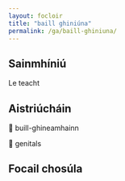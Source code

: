 ```yaml
---
layout: focloir
title: "baill ghiniúna"
permalink: /ga/baill-ghiniuna/
---
```


## Sainmhíniú

Le teacht

## Aistriúcháin

&#x1f3f4;&#xe0067;&#xe0062;&#xe0073;&#xe0063;&#xe0074;&#xe007f; buill-ghineamhainn

&#x1f3f4;&#xe0067;&#xe0062;&#xe0065;&#xe006e;&#xe0067;&#xe007f; genitals

## Focail chosúla